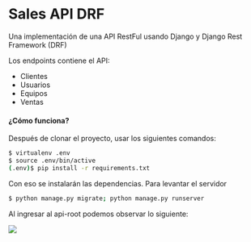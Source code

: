 # Sales API DRF



Una implementación de una API RestFul usando Django y Django Rest Framework (DRF)

Los endpoints contiene el API:

- Clientes 
- Usuarios 
- Equipos
- Ventas

#### ¿Cómo funciona?

Después de clonar el proyecto, usar los siguientes  comandos:

```bash
$ virtualenv .env 
$ source .env/bin/active
(.env)$ pip install -r requirements.txt
```

Con eso se instalarán las dependencias. Para levantar el servidor

```bash
$ python manage.py migrate; python manage.py runserver
```

Al ingresar al api-root podemos observar lo siguiente:

![](file:///home/miguel/proyectos/djangoProject/sales-api-drf/images/api-root.png)